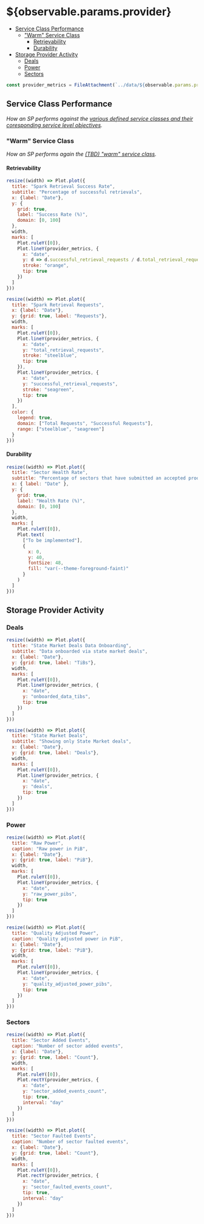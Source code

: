 # ${observable.params.provider} <!-- omit from toc -->

- [Service Class Performance](#service-class-performance)
  - ["Warm" Service Class](#warm-service-class)
    - [Retrievability](#retrievability)
    - [Durability](#durability)
- [Storage Provider Activity](#storage-provider-activity)
  - [Deals](#deals)
  - [Power](#power)
  - [Sectors](#sectors)


```js
const provider_metrics = FileAttachment(`../data/${observable.params.provider}_daily_metrics.csv`).csv({typed: true});
```

## Service Class Performance
_How an SP performs against the [various defined service classes and their coresponding service level objectives](https://github.com/filecoin-project/service-classes)._

### "Warm" Service Class
_How an SP performs again the [(TBD) "warm" service class](https://github.com/filecoin-project/service-classes/service-classes/warm.md)._

#### Retrievability

<div class="grid grid-cols-2">
<div class="card">

  ```js
  resize((width) => Plot.plot({
    title: "Spark Retrieval Success Rate",
    subtitle: "Percentage of successful retrievals",
    x: {label: "Date"},
    y: {
      grid: true,
      label: "Success Rate (%)",
      domain: [0, 100]
    },
    width,
    marks: [
      Plot.ruleY([0]),
      Plot.lineY(provider_metrics, {
        x: "date",
        y: d => d.successful_retrieval_requests / d.total_retrieval_requests * 100 || 0,
        stroke: "orange",
        tip: true
      })
    ]
  }))
  ```
</div>
<div class="card">

  ```js
  resize((width) => Plot.plot({
    title: "Spark Retrieval Requests",
    x: {label: "Date"},
    y: {grid: true, label: "Requests"},
    width,
    marks: [
      Plot.ruleY([0]),
      Plot.lineY(provider_metrics, {
        x: "date",
        y: "total_retrieval_requests",
        stroke: "steelblue",
        tip: true
      }),
      Plot.lineY(provider_metrics, {
        x: "date",
        y: "successful_retrieval_requests",
        stroke: "seagreen",
        tip: true
      })
    ],
    color: {
      legend: true,
      domain: ["Total Requests", "Successful Requests"],
      range: ["steelblue", "seagreen"]
    }
  }))
  ```
</div>
</div>

#### Durability 

<div class="card">

```js
resize((width) => Plot.plot({
  title: "Sector Health Rate",
  subtitle: "Percentage of sectors that have submitted an accepted proof of spacetime.",
  x: { label: "Date" },
  y: {
    grid: true,
    label: "Health Rate (%)",
    domain: [0, 100]
  },
  width,
  marks: [
    Plot.ruleY([0]),
    Plot.text(
      ["To be implemented"],
      {
        x: 0,
        y: 40,
        fontSize: 48,
        fill: "var(--theme-foreground-faint)"
      }
    )
  ]
}))
```

</div>

## Storage Provider Activity

### Deals

<div class="grid grid-cols-2">
<div class="card">

  ```js
  resize((width) => Plot.plot({
    title: "State Market Deals Data Onboarding",
    subtitle: "Data onboarded via state market deals",
    x: {label: "Date"},
    y: {grid: true, label: "TiBs"},
    width,
    marks: [
      Plot.ruleY([0]),
      Plot.lineY(provider_metrics, {
        x: "date",
        y: "onboarded_data_tibs",
        tip: true
      })
    ]
  }))
  ```
</div>

<div class="card">

  ```js
  resize((width) => Plot.plot({
    title: "State Market Deals",
    subtitle: "Showing only State Market deals",
    x: {label: "Date"},
    y: {grid: true, label: "Deals"},
    width,
    marks: [
      Plot.ruleY([0]),
      Plot.lineY(provider_metrics, {
        x: "date",
        y: "deals",
        tip: true
      })
    ]
  }))
  ```
</div>
</div>

### Power
<div class="grid grid-cols-2">
<div class="card">

  ```js
  resize((width) => Plot.plot({
    title: "Raw Power",
    caption: "Raw power in PiB",
    x: {label: "Date"},
    y: {grid: true, label: "PiB"},
    width,
    marks: [
      Plot.ruleY([0]),
      Plot.lineY(provider_metrics, {
        x: "date",
        y: "raw_power_pibs",
        tip: true
      })
    ]
  }))
  ```
</div>

<div class="card">

  ```js
  resize((width) => Plot.plot({
    title: "Quality Adjusted Power",
    caption: "Quality adjusted power in PiB",
    x: {label: "Date"},
    y: {grid: true, label: "PiB"},
    width,
    marks: [
      Plot.ruleY([0]),
      Plot.lineY(provider_metrics, {
        x: "date",
        y: "quality_adjusted_power_pibs",
        tip: true
      })
    ]
  }))
  ```
</div>
</div>

### Sectors
<div class="grid grid-cols-2">
<div class="card">

  ```js
  resize((width) => Plot.plot({
    title: "Sector Added Events",
    caption: "Number of sector added events",
    x: {label: "Date"},
    y: {grid: true, label: "Count"},
    width,
    marks: [
      Plot.ruleY([0]),
      Plot.rectY(provider_metrics, {
        x: "date",
        y: "sector_added_events_count",
        tip: true,
        interval: "day"
      })
    ]
  }))
  ```
</div>

<div class="card">

  ```js
  resize((width) => Plot.plot({
    title: "Sector Faulted Events",
    caption: "Number of sector faulted events",
    x: {label: "Date"},
    y: {grid: true, label: "Count"},
    width,
    marks: [
      Plot.ruleY([0]),
      Plot.rectY(provider_metrics, {
        x: "date",
        y: "sector_faulted_events_count",
        tip: true,
        interval: "day"
      })
    ]
  }))
  ```
</div>
</div>
